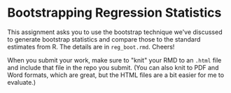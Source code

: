 # Bootstrapping Regression Statistics

This assignment asks you to use the bootstrap technique we've discussed
to generate bootstrap statistics and compare those to the standard estimates
from R. The details are in `reg_boot.rmd`. Cheers!

When you submit your work, make sure to "knit" your RMD to an `.html` file and include that file in the repo you submit. (You can also knit to PDF and Word formats, which are great, but the HTML files are a bit easier for me to evaluate.) 

